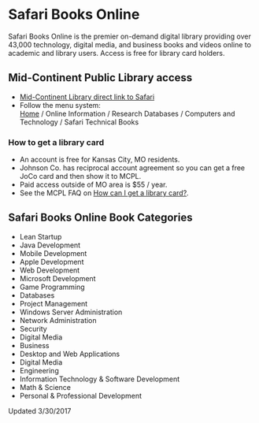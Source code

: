# Safari Books Online

Safari Books Online is the premier on-demand digital library providing over 43,000 technology, digital media, and business books and videos online to academic and library users. Access is free for library card holders.

## Mid-Continent Public Library access
- [Mid-Continent Library direct link to Safari](http://proquestcombo.safaribooksonline.com.proxy.mcpl.lib.mo.us/)
- Follow the menu system:  
[Home](http://www.mymcpl.org/) / Online Information / Research Databases / Computers and Technology / Safari Technical Books

### How to get a library card
- An account is free for Kansas City, MO residents.
- Johnson Co. has reciprocal account agreement so you can get a free JoCo card and then show it to MCPL.
- Paid access outside of MO area is $55 / year.
- See the MCPL FAQ on [How can I get a library card?](http://www.mymcpl.org/about-us/frequently-asked-questions).

## Safari Books Online Book Categories
- Lean Startup
- Java Development
- Mobile Development
- Apple Development
- Web Development
- Microsoft Development
- Game Programming
- Databases
- Project Management
- Windows Server Administration
- Network Administration
- Security
- Digital Media
- Business
- Desktop and Web Applications
- Digital Media
- Engineering
- Information Technology & Software Development
- Math & Science
- Personal & Professional Development


Updated 3/30/2017
